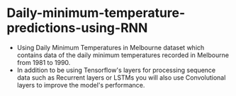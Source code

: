 # Daily-minimum-temperature-predictions-using-RNN
- Using Daily Minimum Temperatures in Melbourne dataset which contains data of the daily minimum temperatures recorded in Melbourne from 1981 to 1990. 
- In addition to be using Tensorflow's layers for processing sequence data such as Recurrent layers or LSTMs you will also use Convolutional layers to improve the
  model's performance.
